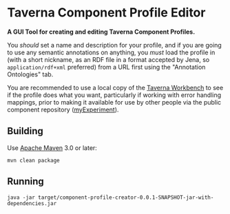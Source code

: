 Taverna Component Profile Editor
================================

**A GUI Tool for creating and editing Taverna Component Profiles.**

You *should* set a name and description for your profile, and if you are going to use any semantic annotations on anything, you *must* load the profile in (with a short nickname, as an RDF file in a format accepted by Jena, so `application/rdf+xml` preferred) from a URL first using the "Annotation Ontologies" tab.

You are recommended to use a local copy of the [Taverna Workbench](http://www.taverna.org.uk/) to see if the profile does what you want, particularly if working with error handling mappings, prior to making it available for use by other people via the public component repository ([myExperiment](http://www.myexperiment.org/)).

Building
--------
Use [Apache Maven](http://maven.apache.org/download.cgi) 3.0 or later:

	mvn clean package

Running
-------
	java -jar target/component-profile-creator-0.0.1-SNAPSHOT-jar-with-dependencies.jar
